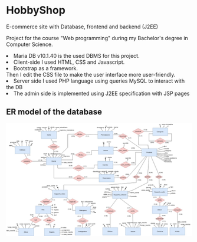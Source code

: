 # HobbyShop
E-commerce site with Database, frontend and backend (J2EE)

Project for the course "Web programming" during my Bachelor's degree in Computer Science.
<br>
<li> Maria DB v10.1.40 is the used DBMS for this project. </li>
<li>Client-side I used HTML, CSS and Javascript.</li>
<li> Bootstrap as a framework. </li>Then I edit the CSS file to make the user interface more user-friendly.
<li> Server side I used PHP language using queries MySQL to interact with the DB </li>
<li> The admin side is implemented using J2EE specification with JSP pages </li>
<h2> ER model of the database </h2> 

![Alt text](https://github.com/Andreaierardi/HobbyShop/blob/master/ER-HobbyShop.jpg "Optional title")
